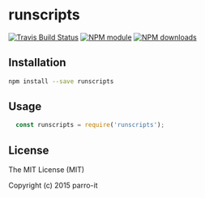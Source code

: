 # runscripts



[![Travis Build Status](https://img.shields.io/travis/parro-it/runscripts.svg)](http://travis-ci.org/parro-it/runscripts)
[![NPM module](https://img.shields.io/npm/v/runscripts.svg)](https://npmjs.org/package/runscripts)
[![NPM downloads](https://img.shields.io/npm/dt/runscripts.svg)](https://npmjs.org/package/runscripts)

## Installation

```bash
npm install --save runscripts
```

## Usage

```javascript
  const runscripts = require('runscripts');
```

## License


The MIT License (MIT)

Copyright (c) 2015 parro-it

